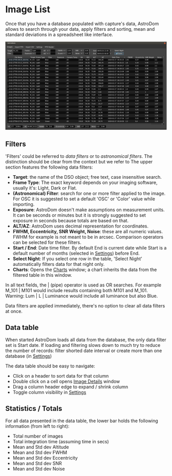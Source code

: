 # Image List
Once that you have a database populated with capture's data, AstroDom allows to search through your data, apply filters and sorting, mean and standard deviations in a spreadsheet like interface.

![enter image description here](imageList1.png)


## Filters
 'Filters' could be referred to *data filters* or  to *astronomical filters*. The distinction should be clear from the context but we refer to 
 The upper section features the following data filters:
- **Target**: the name of the DSO object; free text, case insensitive search. 
- **Frame Type**:  The exact keyword depends on your imaging software, usually it's: Light, Dark or Flat.
- **(Astronomical) Filter**: search for one or more filter applied to the image. For OSC it is suggested to set a default 'OSC' or 'Color' value while importing.
- **Exposure**: AstroDom doesn't make assumptions on measurement units. It can be seconds or minutes but it is strongly suggested to set exposure in seconds because totals are based on that.
- **ALT/AZ**: AstroDom uses decimal representation for coordinates.
- **FWHM, Eccentricity, SNR Weight, Noise**: these are all numeric values. FWHM for example is not meant to be in arcsec. Comparison operators can be selected for these filters.
- **Start / End**: Date time filter. By default End is current date while Start is a default number of months (selected in [Settings](settings.md)) before End.
- **Select Night**: If you select one row in the table, 'Select Night' automatically filters data for that  night only.
- **Charts**: Opens the [Charts](charts.md) window; a chart inherits the data from the filtered table in this window.

In all text fields, the | (pipe) operator is used as OR searches. For example M_101 | M101 would include results containing both M101 and M_101. Warning: Lum | L | Luminance would include all luminance  but also Blue.

Data filters are applied immediately, there's no option to clear all data filters at once.  

## Data table
When started  AstroDom loads all data from the database, the only data filter set is  Start date. 
If loading and filtering slows down to much try to reduce the number of records: filter shorted date interval or create more than one database  (in [Settings](settings.md))

The data table should be easy to navigate: 
- Click on a header to sort data for that column
- Double click on a cell opens [Image Details](imageDetail.md) window
- Drag a column header edge to expand / shrink column
- Toggle column visibility in [Settings](settings.md)
 

## Statistics / Totals
For all data presented in the data table,  the lower bar holds the following information (from left to right):
- Total number of images
- Total integration time (assuming time in secs)
- Mean and Std dev Altitude
- Mean and Std dev FWHM
- Mean and Std dev Eccentricity
- Mean and Std dev SNR
- Mean and Std dev Noise





